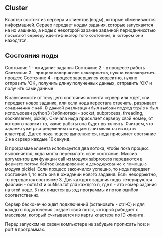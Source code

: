 ## Cluster

Кластер состоит из сервера и клиентов (ноды), которые обмениваются информацией. Сервер передает нодам задания, которые запускаются на их машинах, а ноды с некоторой заранее заданной периодичностью посылают серверу идентификатор того состояния, в котором они находятся. 

## Состояния ноды
Состояние 1 - ожидание задания 
Состояние 2 - в процессе работы 
Состояние 3 - процесс завершился некорректно, нужно перезапустить процесс 
Состояние 4 - процесс завершился корректно, нужно отправить 'OK', получить длину полученных данных, отправить 'OK' и получить сами данные 

В зависимости от текущего состояния клиента сервер или ждет, или передает новое задание, или если нода перестала отвечать, разрывает соединение с ней. В данной реализации был выбран подход tcp/ip и был использован python3 (библиотеки - socket, subprocess, threading, socketserver, pickle). Сначала нода присылает серверу свой номер, от которого зависит то, какие работы она будет выполнять. Считаем, что задания уже распределенны по нодам (считываются из карты кластера). Далее пока поцесс выполняется, нода присылает состояние 2 на сервер каждые 10 секунд. 

В программе клиента используется два потока, чтобы пока процесс выполняется, нода могла пересылать свое состояние. Массив аргументов для функции call из модуля subprocess передаются в формате потока байтов (кодирование и декодирование с помощью модуля pickle). Если процесс закончился успешно, то нода передает состояние 1, то есть она в ожидании нового задания. Если некорректно, то передается состояние 3. Для каждого задания ноды генерируются файлики - outn.txt и ouMisn.txt для каждого n, где n - это номер задания на этой ноде. В них пишется вывод программы и поток ошибок соответственно. 

Сервер бесконечно ждет подключений (остановить - ctrl-C) и для каждого подключения создает свой поток, который рабодает с массивом, который считывается из карты кластера по ID клиента. 

Перед запуском на своем компьютере не забудьте прописать host и port в программах.
